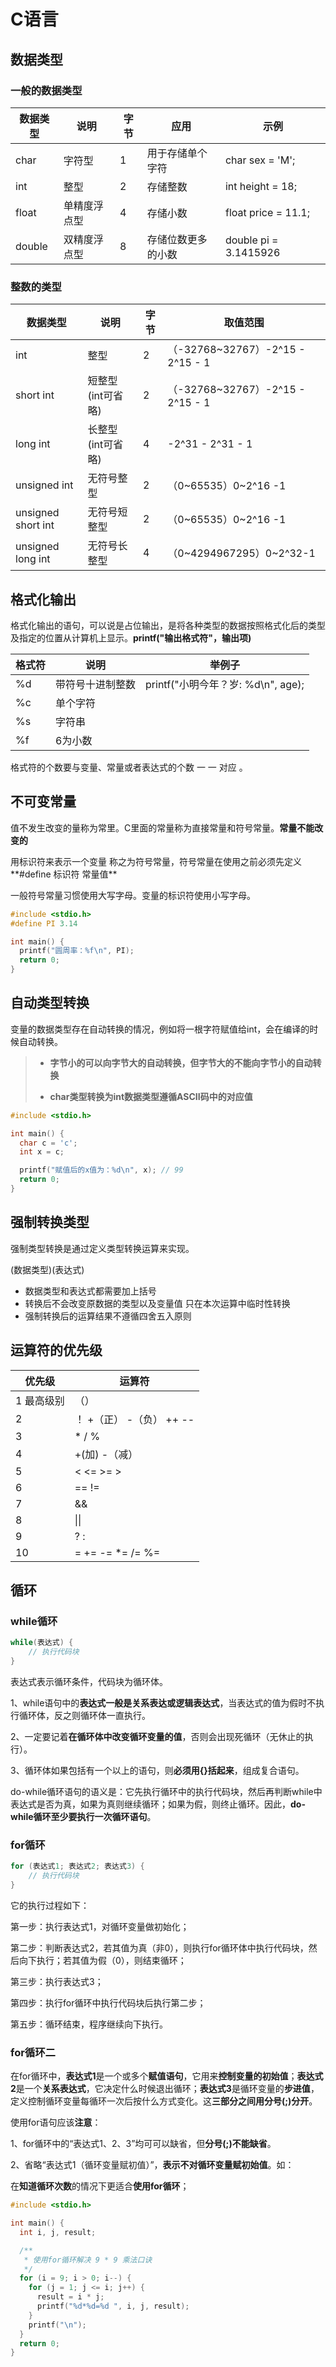 # C语言





## 数据类型

### 一般的数据类型

| 数据类型 | 说明         | 字节 | 应用               | 示例                  |
| -------- | ------------ | ---- | ------------------ | --------------------- |
| char     | 字符型       | 1    | 用于存储单个字符   | char sex = 'M';       |
| int      | 整型         | 2    | 存储整数           | int height = 18;      |
| float    | 单精度浮点型 | 4    | 存储小数           | float price = 11.1;   |
| double   | 双精度浮点型 | 8    | 存储位数更多的小数 | double pi = 3.1415926 |





### 整数的类型

| 数据类型           | 说明               | 字节 | 取值范围                         |
| ------------------ | ------------------ | ---- | -------------------------------- |
| int                | 整型               | 2    | （-32768~32767）-2^15 - 2^15 - 1 |
| short int          | 短整型 (int可省略) | 2    | （-32768~32767）-2^15 - 2^15 - 1 |
| long int           | 长整型 (int可省略) | 4    | -2^31 - 2^31 - 1                 |
| unsigned int       | 无符号整型         | 2    | （0~65535）0~2^16 -1             |
| unsigned short int | 无符号短整型       | 2    | （0~65535）0~2^16 -1             |
| unsigned long int  | 无符号长整型       | 4    | （0~4294967295）0~2^32-1         |



## 格式化输出

格式化输出的语句，可以说是占位输出，是将各种类型的数据按照格式化后的类型及指定的位置从计算机上显示。**printf("输出格式符"，输出项)**



| 格式符 | 说明             | 举例子                             |
| ------ | ---------------- | ---------------------------------- |
| %d     | 带符号十进制整数 | printf("小明今年？岁: %d\n", age); |
| %c     | 单个字符         |                                    |
| %s     | 字符串           |                                    |
| %f     | 6为小数          |                                    |

格式符的个数要与变量、常量或者表达式的个数 一 一 对应 。





## 不可变常量

值不发生改变的量称为常里。C里面的常量称为直接常量和符号常量。**常量不能改变的**

用标识符来表示一个变量 称之为符号常量，符号常量在使用之前必须先定义**#define 标识符 常量值**

一般符号常量习惯使用大写字母。变量的标识符使用小写字母。

```c
#include <stdio.h>
#define PI 3.14

int main() {
  printf("圆周率：%f\n", PI);
  return 0;
}
```





## 自动类型转换

变量的数据类型存在自动转换的情况，例如将一根字符赋值给int，会在编译的时候自动转换。



> * **字节小的可以向字节大的自动转换，但字节大的不能向字节小的自动转换**
>
> * **char类型转换为int数据类型遵循ASCII码中的对应值**

```c
#include <stdio.h>

int main() {
  char c = 'c';
  int x = c;

  printf("赋值后的x值为：%d\n", x); // 99
  return 0;
}
```



##  强制转换类型

强制类型转换是通过定义类型转换运算来实现。

(数据类型)(表达式)

* 数据类型和表达式都需要加上括号
* 转换后不会改变原数据的类型以及变量值 只在本次运算中临时性转换
* 强制转换后的运算结果不遵循四舍五入原则



## 运算符的优先级

| 优先级     | 运算符                   |
| ---------- | ------------------------ |
| 1 最高级别 | （）                     |
| 2          | ！ +（正） -（负） ++ -- |
| 3          | * / %                    |
| 4          | +(加)   -（减）          |
| 5          | <    <=    >=   >        |
| 6          | ==     !=                |
| 7          | &&                       |
| 8          | \|\|                     |
| 9          | ? :                      |
| 10         | =    +=   -=  *=  /= %=  |



## 循环



### while循环

```C
while(表达式) {
    // 执行代码块
}
```

表达式表示循环条件，代码块为循环体。

1、while语句中的**表达式一般是关系表达或逻辑表达式**，当表达式的值为假时不执行循环体，反之则循环体一直执行。

2、一定要记着**在循环体中改变循环变量的值**，否则会出现死循环（无休止的执行）。

3、循环体如果包括有一个以上的语句，则**必须用{}括起来**，组成复合语句。



do-while循环语句的语义是：它先执行循环中的执行代码块，然后再判断while中表达式是否为真，如果为真则继续循环；如果为假，则终止循环。因此，**do-while循环至少要执行一次循环语句**。



### for循环

```C
for (表达式1; 表达式2; 表达式3) {
    // 执行代码块
}
```

它的执行过程如下：

第一步：执行表达式1，对循环变量做初始化；

第二步：判断表达式2，若其值为真（非0），则执行for循环体中执行代码块，然后向下执行；若其值为假（0），则结束循环；

第三步：执行表达式3；

第四步：执行for循环中执行代码块后执行第二步；

第五步：循环结束，程序继续向下执行。



### for循环二

在for循环中，**表达式1**是一个或多个**赋值语句**，它用来**控制变量的初始值**；**表达式2**是一个**关系表达式**，它决定什么时候退出循环；**表达式3**是循环变量的**步进值**，定义控制循环变量每循环一次后按什么方式变化。这**三部分之间用分号(;)分开**。

使用for语句应该**注意**：

1、for循环中的“表达式1、2、3”均可可以缺省，但**分号(;)不能缺省**。

2、省略“表达式1（循环变量赋初值）”，**表示不对循环变量赋初始值**。如：



在**知道循环次数**的情况下更适合**使用for循环**；



```C
#include <stdio.h>

int main() {
  int i, j, result;

  /**
   * 使用for循环解决 9 * 9 乘法口诀
   */
  for (i = 9; i > 0; i--) {
    for (j = 1; j <= i; j++) {
      result = i * j;
      printf("%d*%d=%d ", i, j, result);
    }
    printf("\n");
  }
  return 0;
}

```

